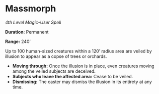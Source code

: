 # Massmorph

*4th Level Magic-User Spell*

**Duration:** Permanent

**Range:** 240’

Up to 100 human-sized creatures within a 120’ radius area are veiled by illusion to appear as a copse of trees or orchards.

- **Moving through:** Once the illusion is in place, even creatures moving among the veiled subjects are deceived.
- **Subjects who leave the affected area:** Cease to be veiled.
- **Dismissing:** The caster may dismiss the illusion in its entirety at any time.